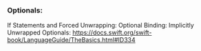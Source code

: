 ### Optionals:
If Statements and Forced Unwrapping:
Optional Binding:
Implicitly Unwrapped Optionals:
https://docs.swift.org/swift-book/LanguageGuide/TheBasics.html#ID334